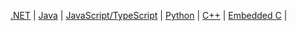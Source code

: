 [.NET](#net) | [Java](#java) | [JavaScript/TypeScript](#javascript) | [Python](#python) | [C++](#c) | [Embedded C](#embedded-c) |